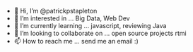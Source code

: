 - 👋 Hi, I’m @patrickpstapleton
- 👀 I’m interested in ... Big Data, Web Dev
- 🌱 I’m currently learning ... javascript, reviewing Java
- 💞️ I’m looking to collaborate on ... open source projects rtmi
- 📫 How to reach me ... send me an email :)

<!---
patrickpstapleton/patrickpstapleton is a ✨ special ✨ repository because its `README.md` (this file) appears on your GitHub profile.
You can click the Preview link to take a look at your changes.
--->
